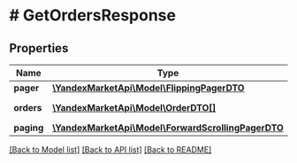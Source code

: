 # # GetOrdersResponse

## Properties

Name | Type | Description | Notes
------------ | ------------- | ------------- | -------------
**pager** | [**\YandexMarketApi\Model\FlippingPagerDTO**](FlippingPagerDTO.md) |  | [optional]
**orders** | [**\YandexMarketApi\Model\OrderDTO[]**](OrderDTO.md) | Модель заказа. |
**paging** | [**\YandexMarketApi\Model\ForwardScrollingPagerDTO**](ForwardScrollingPagerDTO.md) |  | [optional]

[[Back to Model list]](../../README.md#models) [[Back to API list]](../../README.md#endpoints) [[Back to README]](../../README.md)
